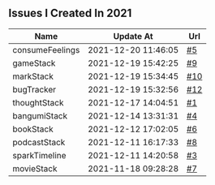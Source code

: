 ## Issues I Created In 2021

| Name | Update At | Url |
| ---- | ---- | ---- |
| consumeFeelings | 2021-12-20 11:46:05 | [#5](https://github.com/bGZoCg/2021/issues/5) |
| gameStack | 2021-12-19 15:42:25 | [#9](https://github.com/bGZoCg/2021/issues/9) |
| markStack | 2021-12-19 15:34:45 | [#10](https://github.com/bGZoCg/2021/issues/10) |
| bugTracker | 2021-12-19 15:32:56 | [#12](https://github.com/bGZoCg/2021/issues/12) |
| thoughtStack | 2021-12-17 14:04:51 | [#1](https://github.com/bGZoCg/2021/issues/1) |
| bangumiStack | 2021-12-14 13:31:31 | [#4](https://github.com/bGZoCg/2021/issues/4) |
| bookStack | 2021-12-12 17:02:05 | [#6](https://github.com/bGZoCg/2021/issues/6) |
| podcastStack | 2021-12-11 16:17:33 | [#8](https://github.com/bGZoCg/2021/issues/8) |
| sparkTimeline | 2021-12-11 14:20:58 | [#3](https://github.com/bGZoCg/2021/issues/3) |
| movieStack | 2021-11-18 09:28:28 | [#7](https://github.com/bGZoCg/2021/issues/7) |
